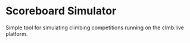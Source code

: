 # Scoreboard Simulator

Simple tool for simulating climbing competitions running on the clmb.live platform.
